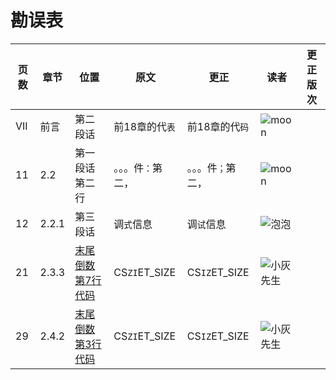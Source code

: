 # 勘误表

页数		| 章节		| 位置					| 原文							| 更正									| 读者							| 更正版次
------- | --------- | --------------------- | ----------------------------- | ------------------------------------- | ----------------------------- | ---------
VII		| 前言		| 第二段话				| 前18章的代`表`					| 前18章的代`码`							| ![moon][moon]					| 
11		| 2.2		| 第一段话第二行			| 。。。件`：`第二，				| 。。。件`；`第二，						| ![moon][moon]					| 
12		| 2.2.1		| 第三段话				| 调`式`信息						| 调`试`信息								| ![泡泡][泡泡]					| 
21		| 2.3.3		|[末尾倒数第7行代码][p21]	| CS`ZI`ET_SIZE					| CS`IZ`ET_SIZE							| ![小灰先生][小灰先生]			| 
29		| 2.4.2		|[末尾倒数第3行代码][p29]	| CS`ZI`ET_SIZE					| CS`IZ`ET_SIZE							| ![小灰先生][小灰先生]			| 

[moon]: https://github.com/zxh0/luago-book/blob/master/readers/moon.png?raw=true "moon"
[泡泡]: https://github.com/zxh0/luago-book/blob/master/readers/paopao.jpeg?raw=true "泡泡"
[小灰先生]: https://github.com/zxh0/luago-book/blob/master/readers/小灰先生.jpeg?raw=true "小灰先生"

[p21]: https://github.com/zxh0/luago-book/blob/master/code/go/ch02/src/luago/binchunk/binary_chunk.go#L9
[p29]: https://github.com/zxh0/luago-book/blob/master/code/go/ch02/src/luago/binchunk/reader.go#L70
